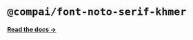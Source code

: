 # `@compai/font-noto-serif-khmer`

[**Read the docs &rarr;**](https://components.ai/docs/typefaces/noto-serif-khmer)
